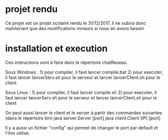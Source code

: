 # projet rendu
Ce projet est un projet scolaire rendu le 31/12/2017, il ne subira donc maintenant que des modifications mineurs si nous en avons besoin

# installation et execution

Ces instructions sont à faire dans le répertoire chatReseau.

Sous Windows :
	1) pour compiler, il faut lancer compile.bat
	2) pour executer, il faut lancer lancerServ.sh pour le serveur et lancer lancerClient.sh pour le client

Sous Linux :
	1) pour compiler, il faut lancer compile.sh
	2) pour executer, il faut lancer lancerServ.sh pour le serveur et lancer lancerClient.sh pour le client

On peut aussi lancer le client et le server à partir des commandes suivantes (dans le répertoire bin)
	java server.Server [port]
	java client.Client [IP] [port]

Il y a aussi un fichier "config" qui permet de changer le port par default et l'ihm utilisé.
